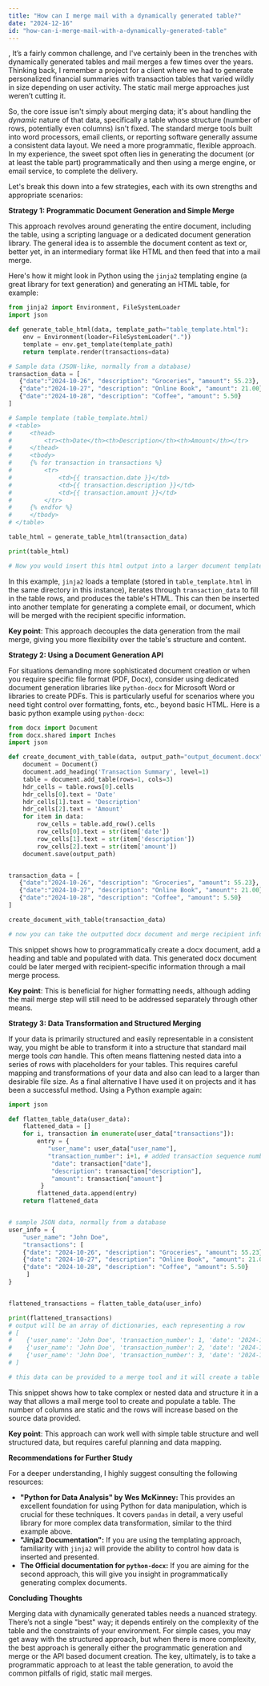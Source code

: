 ```yaml
---
title: "How can I merge mail with a dynamically generated table?"
date: "2024-12-16"
id: "how-can-i-merge-mail-with-a-dynamically-generated-table"
---
```


,  It’s a fairly common challenge, and I've certainly been in the trenches with dynamically generated tables and mail merges a few times over the years. Thinking back, I remember a project for a client where we had to generate personalized financial summaries with transaction tables that varied wildly in size depending on user activity. The static mail merge approaches just weren’t cutting it.

So, the core issue isn't simply about merging data; it's about handling the *dynamic* nature of that data, specifically a table whose structure (number of rows, potentially even columns) isn't fixed. The standard merge tools built into word processors, email clients, or reporting software generally assume a consistent data layout. We need a more programmatic, flexible approach. In my experience, the sweet spot often lies in generating the document (or at least the table part) programmatically and then using a merge engine, or email service, to complete the delivery.

Let's break this down into a few strategies, each with its own strengths and appropriate scenarios:

**Strategy 1: Programmatic Document Generation and Simple Merge**

This approach revolves around generating the entire document, including the table, using a scripting language or a dedicated document generation library. The general idea is to assemble the document content as text or, better yet, in an intermediary format like HTML and then feed that into a mail merge.

Here's how it might look in Python using the `jinja2` templating engine (a great library for text generation) and generating an HTML table, for example:

```python
from jinja2 import Environment, FileSystemLoader
import json

def generate_table_html(data, template_path="table_template.html"):
    env = Environment(loader=FileSystemLoader("."))
    template = env.get_template(template_path)
    return template.render(transactions=data)

# Sample data (JSON-like, normally from a database)
transaction_data = [
   {"date":"2024-10-26", "description": "Groceries", "amount": 55.23},
   {"date":"2024-10-27", "description": "Online Book", "amount": 21.00},
   {"date":"2024-10-28", "description": "Coffee", "amount": 5.50}
]

# Sample template (table_template.html)
# <table>
#     <thead>
#         <tr><th>Date</th><th>Description</th><th>Amount</th></tr>
#     </thead>
#     <tbody>
#     {% for transaction in transactions %}
#         <tr>
#             <td>{{ transaction.date }}</td>
#             <td>{{ transaction.description }}</td>
#             <td>{{ transaction.amount }}</td>
#         </tr>
#     {% endfor %}
#     </tbody>
# </table>

table_html = generate_table_html(transaction_data)

print(table_html)

# Now you would insert this html output into a larger document template and merge

```

In this example, `jinja2` loads a template (stored in `table_template.html` in the same directory in this instance), iterates through `transaction_data` to fill in the table rows, and produces the table's HTML. This can then be inserted into another template for generating a complete email, or document, which will be merged with the recipient specific information.

**Key point**: This approach decouples the data generation from the mail merge, giving you more flexibility over the table's structure and content.

**Strategy 2: Using a Document Generation API**

For situations demanding more sophisticated document creation or when you require specific file format (PDF, Docx), consider using dedicated document generation libraries like `python-docx` for Microsoft Word or libraries to create PDFs. This is particularly useful for scenarios where you need tight control over formatting, fonts, etc., beyond basic HTML. Here is a basic python example using `python-docx`:

```python
from docx import Document
from docx.shared import Inches
import json

def create_document_with_table(data, output_path="output_document.docx"):
    document = Document()
    document.add_heading('Transaction Summary', level=1)
    table = document.add_table(rows=1, cols=3)
    hdr_cells = table.rows[0].cells
    hdr_cells[0].text = 'Date'
    hdr_cells[1].text = 'Description'
    hdr_cells[2].text = 'Amount'
    for item in data:
        row_cells = table.add_row().cells
        row_cells[0].text = str(item['date'])
        row_cells[1].text = str(item['description'])
        row_cells[2].text = str(item['amount'])
    document.save(output_path)


transaction_data = [
   {"date":"2024-10-26", "description": "Groceries", "amount": 55.23},
   {"date":"2024-10-27", "description": "Online Book", "amount": 21.00},
   {"date":"2024-10-28", "description": "Coffee", "amount": 5.50}
]

create_document_with_table(transaction_data)

# now you can take the outputted docx document and merge recipient information.
```
This snippet shows how to programmatically create a docx document, add a heading and table and populated with data. This generated docx document could be later merged with recipient-specific information through a mail merge process.

**Key point**: This is beneficial for higher formatting needs, although adding the mail merge step will still need to be addressed separately through other means.

**Strategy 3: Data Transformation and Structured Merging**

If your data is primarily structured and easily representable in a consistent way, you might be able to transform it into a structure that standard mail merge tools *can* handle. This often means flattening nested data into a series of rows with placeholders for your tables. This requires careful mapping and transformations of your data and also can lead to a larger than desirable file size. As a final alternative I have used it on projects and it has been a successful method. Using a Python example again:

```python
import json

def flatten_table_data(user_data):
    flattened_data = []
    for i, transaction in enumerate(user_data["transactions"]):
        entry = {
           "user_name": user_data["user_name"],
           "transaction_number": i+1, # added transaction sequence number
            "date": transaction["date"],
            "description": transaction["description"],
            "amount": transaction["amount"]
         }
        flattened_data.append(entry)
    return flattened_data


# sample JSON data, normally from a database
user_info = {
    "user_name": "John Doe",
    "transactions": [
    {"date": "2024-10-26", "description": "Groceries", "amount": 55.23},
    {"date": "2024-10-27", "description": "Online Book", "amount": 21.00},
    {"date": "2024-10-28", "description": "Coffee", "amount": 5.50}
     ]
}


flattened_transactions = flatten_table_data(user_info)

print(flattened_transactions)
# output will be an array of dictionaries, each representing a row
# [
#    {'user_name': 'John Doe', 'transaction_number': 1, 'date': '2024-10-26', 'description': 'Groceries', 'amount': 55.23},
#    {'user_name': 'John Doe', 'transaction_number': 2, 'date': '2024-10-27', 'description': 'Online Book', 'amount': 21.0},
#    {'user_name': 'John Doe', 'transaction_number': 3, 'date': '2024-10-28', 'description': 'Coffee', 'amount': 5.5}
# ]

# this data can be provided to a merge tool and it will create a table using that data.

```

This snippet shows how to take complex or nested data and structure it in a way that allows a mail merge tool to create and populate a table. The number of columns are static and the rows will increase based on the source data provided.

**Key point**: This approach can work well with simple table structure and well structured data, but requires careful planning and data mapping.

**Recommendations for Further Study**

For a deeper understanding, I highly suggest consulting the following resources:

*   **"Python for Data Analysis" by Wes McKinney:** This provides an excellent foundation for using Python for data manipulation, which is crucial for these techniques. It covers `pandas` in detail, a very useful library for more complex data transformation, similar to the third example above.
*   **"Jinja2 Documentation":** If you are using the templating approach, familiarity with `jinja2` will provide the ability to control how data is inserted and presented.
*   **The Official documentation for `python-docx`:** If you are aiming for the second approach, this will give you insight in programmatically generating complex documents.

**Concluding Thoughts**

Merging data with dynamically generated tables needs a nuanced strategy. There’s not a single "best" way; it depends entirely on the complexity of the table and the constraints of your environment. For simple cases, you may get away with the structured approach, but when there is more complexity, the best approach is generally either the programmatic generation and merge or the API based document creation. The key, ultimately, is to take a programmatic approach to at least the table generation, to avoid the common pitfalls of rigid, static mail merges.
